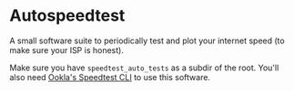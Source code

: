 # Autospeedtest
A small software suite to periodically test and plot your internet speed (to make sure your ISP is honest).

Make sure you have `speedtest_auto_tests` as a subdir of the root.  You'll also need [Ookla's Speedtest CLI](https://www.speedtest.net/apps/cli) to use this software.

